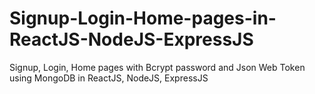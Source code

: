 # Signup-Login-Home-pages-in-ReactJS-NodeJS-ExpressJS
Signup, Login, Home pages with Bcrypt password and Json Web Token using MongoDB in ReactJS, NodeJS, ExpressJS
